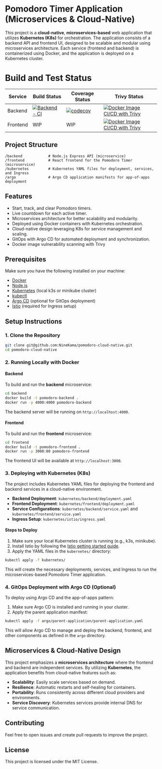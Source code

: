 # Pomodoro Timer Application (Microservices & Cloud-Native)

This project is a **cloud-native**, **microservices-based** web application that utilizes **Kubernetes (K8s)** for orchestration. The application consists of a backend API and frontend UI, designed to be scalable and modular using microservices architecture. Each service (frontend and backend) is containerized using Docker, and the application is deployed on a Kubernetes cluster.

# Build and Test Status

| Service   | Build Status | Coverage Status | Trivy Status |
|-----------|--------------|-----------------| ----------- |
| Backend   | [![Backend - CI](https://github.com/NineKama/pomodoro-cloud-native/actions/workflows/ci-test.yaml/badge.svg)](https://github.com/NineKama/pomodoro-cloud-native/actions/workflows/ci-test.yaml) | [![codecov](https://codecov.io/gh/NineKama/pomodoro-cloud-native/graph/badge.svg?token=HRHADVP83X)](https://codecov.io/gh/NineKama/pomodoro-cloud-native) |  [![Docker Image CI/CD with Trivy](https://github.com/NineKama/pomodoro-cloud-native/actions/workflows/Docker-build-push.yaml/badge.svg)](https://github.com/NineKama/pomodoro-cloud-native/actions/workflows/Docker-build-push.yaml) |
| Frontend  | WIP            | WIP | [![Docker Image CI/CD with Trivy](https://github.com/NineKama/pomodoro-cloud-native/actions/workflows/Docker-build-push.yaml/badge.svg)](https://github.com/NineKama/pomodoro-cloud-native/actions/workflows/Docker-build-push.yaml)  |


## Project Structure

```
/backend            # Node.js Express API (microservice)
/frontend           # React frontend for the Pomodoro Timer (microservice)
/kubernetes         # Kubernetes YAML files for deployment, services, and Ingress
/argo               # Argo CD application manifests for app-of-apps deployment
```

## Features

- Start, track, and clear Pomodoro timers.
- Live countdown for each active timer.
- Microservices architecture for better scalability and modularity.
- Deployed using Docker containers with Kubernetes orchestration.
- Cloud-native design leveraging K8s for service management and scaling.
- GitOps with Argo CD for automated deployment and synchronization.
- Docker image vulnerability scanning with Trivy

## Prerequisites

Make sure you have the following installed on your machine:
- [Docker](https://www.docker.com/get-started)
- [Node.js](https://nodejs.org/)
- [Kubernetes](https://kubernetes.io/) (local k3s or minikube cluster)
- [kubectl](https://kubernetes.io/docs/tasks/tools/)
- [Argo CD](https://argo-cd.readthedocs.io/en/stable/getting_started/) (optional for GitOps deployment)
- [Istio](https://istio.io/latest/docs/setup/getting-started/) (required for Ingress setup)

## Setup Instructions

### 1. Clone the Repository

```bash
git clone git@github.com:NineKama/pomodoro-cloud-native.git
cd pomodoro-cloud-native
```

### 2. Running Locally with Docker

#### **Backend**

To build and run the **backend** microservice:
```bash
cd backend
docker build -t pomodoro-backend .
docker run -p 4000:4000 pomodoro-backend
```
The backend server will be running on `http://localhost:4000`.

#### **Frontend**

To build and run the **frontend** microservice:
```bash
cd frontend
docker build -t pomodoro-frontend .
docker run -p 3000:80 pomodoro-frontend
```
The frontend UI will be available at `http://localhost:3000`.

### 3. Deploying with Kubernetes (K8s)

The project includes Kubernetes YAML files for deploying the frontend and backend services in a cloud-native environment.

- **Backend Deployment**: `kubernetes/backend/deployment.yaml`
- **Frontend Deployment**: `kubernetes/frontend/deployment.yaml`
- **Service Configurations**: `kubernetes/backend/service.yaml` and `kubernetes/frontend/service.yaml`
- **Ingress Setup**: `kubernetes/istio/ingress.yaml`

#### Steps to Deploy

1. Make sure your local Kubernetes cluster is running (e.g., k3s, minikube).
2. Install Istio by following the [Istio getting started guide](https://istio.io/latest/docs/setup/getting-started/).
3. Apply the YAML files in the `kubernetes/` directory:

```bash
kubectl apply -f kubernetes/
```

This will create the necessary deployments, services, and Ingress to run the microservices-based Pomodoro Timer application.

### 4. GitOps Deployment with Argo CD (Optional)

To deploy using Argo CD and the app-of-apps pattern:

1. Make sure Argo CD is installed and running in your cluster.
2. Apply the parent application manifest:

```bash
kubectl apply -f argo/parent-application/parent-application.yaml
```

This will allow Argo CD to manage and deploy the backend, frontend, and other components as defined in the `argo` directory.

## Microservices & Cloud-Native Design

This project emphasizes a **microservices architecture** where the frontend and backend are independent services. By utilizing **Kubernetes**, the application benefits from cloud-native features such as:

- **Scalability**: Easily scale services based on demand.
- **Resilience**: Automatic restarts and self-healing for containers.
- **Portability**: Runs consistently across different cloud providers and environments.
- **Service Discovery**: Kubernetes services provide internal DNS for service communication.

## Contributing

Feel free to open issues and create pull requests to improve the project.

## License

This project is licensed under the MIT License.